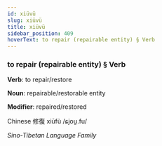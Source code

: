 ```yaml
---
id: xiüvü
slug: xiüvü
title: xiüvü
sidebar_position: 409
hoverText: to repair (repairable entity) § Verb
---
```


### to repair (repairable entity) § Verb

**Verb**: to repair/restore

**Noun**: repairable/restorable entity

**Modifier**: repaired/restored

Chinese 修復 xiūfù /ɕjou̯.fu/

*Sino-Tibetan Language Family*